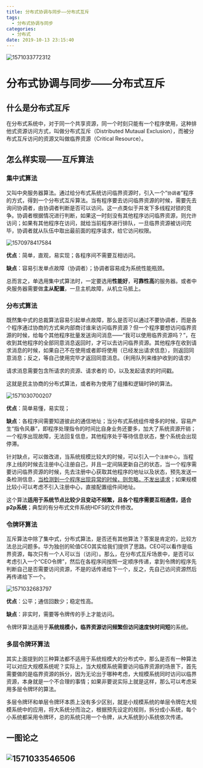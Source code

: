 ```yaml
---
title: 分布式协调与同步——分布式互斥
tags:
  - 分布式协调与同步
categories:
  - 分布式
date: 2019-10-13 23:15:40
---
```


![1571033772312](C:%5CUsers%5CLuoXin%5CWebstormProjects%5Cakatouxin.github.io%5Csource%5C_posts%5C%E5%88%86%E5%B8%83%E5%BC%8F%E5%8D%8F%E8%B0%83%E4%B8%8E%E5%90%8C%E6%AD%A5%E2%80%94%E2%80%94%E5%88%86%E5%B8%83%E5%BC%8F%E4%BA%92%E6%96%A5%5Chead.png)

# 分布式协调与同步——分布式互斥

## 什么是分布式互斥

在分布式系统中，对于同一个共享资源，同一个时刻只能有一个程序使用，这种排他式资源访问方式，叫做分布式互斥（Distributed Mutaual Exclusion），而被分布式互斥访问的资源又叫做临界资源（Critical Resource）。

## 怎么样实现——互斥算法

### 集中式算法

又叫中央服务器算法。通过给分布式系统访问临界资源时，引入一个“`协调者`”程序的方式，得到一个分布式互斥算法。当有程序要去访问临界资源的时候，需要先去询问协调者，由协调者判断是否可以访问。这一点类似于并发下多线程对锁的竞争。协调者根据情况进行判断，如果这一时刻没有其他程序访问临界资源，则允许访问；如果有其他程序在访问，就给当前程序进行排队，一旦临界资源被访问完毕，协调者就从队伍中取出最前面的程序请求，给它访问权限。

![1570978417584](C:%5CUsers%5CLuoXin%5CWebstormProjects%5Cakatouxin.github.io%5Csource%5C_posts%5C%E5%88%86%E5%B8%83%E5%BC%8F%E5%8D%8F%E8%B0%83%E4%B8%8E%E5%90%8C%E6%AD%A5%E2%80%94%E2%80%94%E5%88%86%E5%B8%83%E5%BC%8F%E4%BA%92%E6%96%A5%5C1.1.png)

**优点**：简单，直观，易实现；各程序间不需要互相访问。

**缺点**：容易引发单点故障（协调者）；协调者容易成为系统性能瓶颈。

总而言之，单选用集中式算法时，一定要选用**性能好**，**可靠性高**的服务器。或者中央服务器需要做**主从配置**，一旦主机故障，从机立马抵上。

### 分布式算法

既然集中式的总裁算法容易引起单点故障，那么是否可以通过不要协调者，而是各个程序通过协商的方式来内部商讨谁来访问临界资源？但一个程序要想访问临界资源的时候，给每个其他程序批量发送询问消息——“我可以使用临界资源吗？”，在收到其他程序的全部同意消息返回时，才可以去访问临界资源。其他程序在收到请求消息的时候，如果自己不在使用或者即将使用（已经发出请求信息），则返回同意消息；反之，等自己使用完毕才返回同意消息。（利用队列来维护收到的请求）

请求消息需要包含所请求的资源、请求者的 ID，以及发起请求的时间戳。

这就是民主协商的分布式算法，或者称为使用了组播和逻辑时钟的算法。

![1571030700207](C:%5CUsers%5CLuoXin%5CWebstormProjects%5Cakatouxin.github.io%5Csource%5C_posts%5C%E5%88%86%E5%B8%83%E5%BC%8F%E5%8D%8F%E8%B0%83%E4%B8%8E%E5%90%8C%E6%AD%A5%E2%80%94%E2%80%94%E5%88%86%E5%B8%83%E5%BC%8F%E4%BA%92%E6%96%A5%5C1.2.png)

**优点**：简单易懂，易实现；

**缺点**：各程序间需要知道彼此的通信地址；当分布式系统组件增多的时候，容易产生“指令风暴”，即程序处理指令的时间比自身业务还要多，加大了系统资源开销；一个程序出现故障，无法回复信息，其他程序处于等待信息状态，整个系统会出现停滞。

针对缺点，可以做改进，当系统规模比较大的时候，可以引入一个`注册中心`，当程序上线的时候去注册中心注册自己，并且一定间隔更新自己的状态，当一个程序需要访问临界资源的时候，先去注册中心获取其他程序的地址以及状态，预先发送一条检测信息，<u>当检测到一个程序出现异常的时候，则忽略，不发出请求</u>；如果规模比较小可以考虑不引入注册中心，直接配置组件间地址。

这个算法**适用于系统节点比较少且变动不频繁，且各个程序需要互相通信，适合p2p系统**；典型的有分布式文件系统HDFS的文件修改。

### 令牌环算法

互斥算法中除了集中式，分布式算法，是否还有其他算法？答案是肯定的，比较方法总比问题多。华为独创的轮值CEO其实给我们提供了思路。CEO可以看作是临界资源，每次只有一个人可以当（访问）。那么，在分布式互斥场景中，是否可以考虑引入一个“CEO令牌”，然后在各程序间按照一定顺序传递，拿到令牌的程序先判断自己是否需要访问资源，不是的话传递给下一个，反之，先自己访问资源然后再传递给下一个。

![1571032683797](C:%5CUsers%5CLuoXin%5CWebstormProjects%5Cakatouxin.github.io%5Csource%5C_posts%5C%E5%88%86%E5%B8%83%E5%BC%8F%E5%8D%8F%E8%B0%83%E4%B8%8E%E5%90%8C%E6%AD%A5%E2%80%94%E2%80%94%E5%88%86%E5%B8%83%E5%BC%8F%E4%BA%92%E6%96%A5%5C1.3.png)

**优点**：公平；通信回数少；稳定性高。

**缺点**：非实时，需要等令牌传的手上才能访问。

令牌环算法适用于**系统规模小，临界资源访问频繁但访问速度快时间短**的系统。

### 多层令牌环算法

其实上面提到的三种算法都不适用于系统规模大的分布式中，那么是否有一种算法可以对应大规模系统呢？实际上，当大规模系统需要访问临界资源的场景下，首先需要做的是临界资源的拆分，因为无论出于哪种考虑，大规模系统同时访问以临界资源，本身就是一个不合理的事情；如果非要说实际上就是这样，那么可以考虑采用多层令牌环的算法。

多层令牌环和单层令牌环本质上没有多少区别，就是小规模系统的单层令牌在大规模系统中的应用，将大系统分而治之，根据预先设定的规则，拆分成小系统，每个小系统都采用令牌环，总的系统只用一个令牌，从大系统到小系统依次传递。

## 一图论之

## ![1571033546506](C:%5CUsers%5CLuoXin%5CWebstormProjects%5Cakatouxin.github.io%5Csource%5C_posts%5C%E5%88%86%E5%B8%83%E5%BC%8F%E5%8D%8F%E8%B0%83%E4%B8%8E%E5%90%8C%E6%AD%A5%E2%80%94%E2%80%94%E5%88%86%E5%B8%83%E5%BC%8F%E4%BA%92%E6%96%A5%5C1.sum.png)